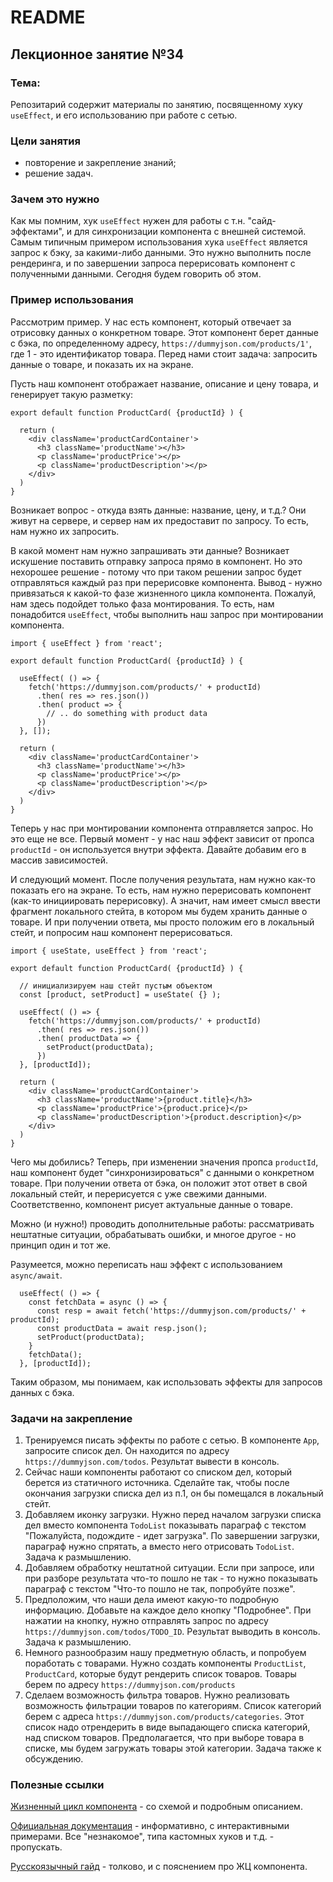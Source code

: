 # README

## Лекционное занятие №34

### Тема:

Репозитарий содержит материалы по занятию, посвященному хуку `useEffect`, и его использованию при работе с сетью.

### Цели занятия
- повторение и закрепление знаний;
- решение задач.

### Зачем это нужно
Как мы помним, хук `useEffect` нужен для работы с т.н. "сайд-эффектами", и для синхронизации компонента с внешней системой. Самым типичным примером использования хука `useEffect` является запрос к бэку, за какими-либо данными. Это нужно выполнить после рендеринга, и по завершении запроса перерисовать компонент с полученными данными. Сегодня будем говорить об этом.

### Пример использования
Рассмотрим пример. У нас есть компонент, который отвечает за отрисовку данных о конкретном товаре. Этот компонент берет данные с бэка, по определенному адресу, `https://dummyjson.com/products/1'`, где 1 - это идентификатор товара. Перед нами стоит задача: запросить данные о товаре, и показать их на экране.

Пусть наш компонент отображает название, описание и цену товара, и генерирует такую разметку:
```
export default function ProductCard( {productId} ) {

  return (
    <div className='productCardContainer'>
      <h3 className='productName'></h3>
      <p className='productPrice'></p>
      <p className='productDescription'></p>
    </div>
  )
}
```

Возникает вопрос - откуда взять данные: название, цену, и т.д.? Они живут на сервере, и сервер нам их предоставит по запросу. То есть, нам нужно их запросить.

В какой момент нам нужно запрашивать эти данные? Возникает искушение поставить отправку запроса прямо в компонент. Но это нехорошее решение - потому что при таком решении запрос будет отправляться каждый раз при перерисовке компонента. Вывод - нужно привязаться к какой-то фазе жизненного цикла компонента. Пожалуй, нам здесь подойдет только фаза монтирования. То есть, нам понадобится `useEffect`, чтобы выполнить наш запрос при монтировании компонента.

```
import { useEffect } from 'react';

export default function ProductCard( {productId} ) {

  useEffect( () => {
    fetch('https://dummyjson.com/products/' + productId)
      .then( res => res.json())
      .then( product => {
        // .. do something with product data
      })
  }, []);

  return (
    <div className='productCardContainer'>
      <h3 className='productName'></h3>
      <p className='productPrice'></p>
      <p className='productDescription'></p>
    </div>
  )
}
```

Теперь у нас при монтировании компонента отправляется запрос. Но это еще не все. Первый момент - у нас наш эффект зависит от пропса `productId` - он используется внутри эффекта. Давайте добавим его в массив зависимостей.

И следующий момент. После получения результата, нам нужно как-то показать его на экране. То есть, нам нужно перерисовать компонент (как-то инициировать перерисовку). А значит, нам имеет смысл ввести фрагмент локального стейта, в котором мы будем хранить данные о товаре. И при получении ответа, мы просто положим его в локальный стейт, и попросим наш компонент перерисоваться.

```
import { useState, useEffect } from 'react';

export default function ProductCard( {productId} ) {

  // инициализируем наш стейт пустым объектом
  const [product, setProduct] = useState( {} );

  useEffect( () => {
    fetch('https://dummyjson.com/products/' + productId)
      .then( res => res.json())
      .then( productData => {
        setProduct(productData);
      })
  }, [productId]);

  return (
    <div className='productCardContainer'>
      <h3 className='productName'>{product.title}</h3>
      <p className='productPrice'>{product.price}</p>
      <p className='productDescription'>{product.description}</p>
    </div>
  )
}
```

Чего мы добились? Теперь, при изменении значения пропса `productId`, наш компонент будет "синхронизироваться" с данными о конкретном товаре. При получении ответа от бэка, он положит этот ответ в свой локальный стейт, и перерисуется с уже свежими данными. Соответственно, компонент рисует актуальные данные о товаре.

Можно (и нужно!) проводить дополнительные работы: рассматривать нештатные ситуации, обрабатывать ошибки, и многое другое - но принцип один и тот же.

Разумеется, можно переписать наш эффект с использованием `async/await`.
```
  useEffect( () => {
    const fetchData = async () => {
      const resp = await fetch('https://dummyjson.com/products/' + productId);
      const productData = await resp.json();
      setProduct(productData);
    }
    fetchData();
  }, [productId]);
```

Таким образом, мы понимаем, как использовать эффекты для запросов данных с бэка.

### Задачи на закрепление
1. Тренируемся писать эффекты по работе с сетью. В компоненте `App`, запросите список дел. Он находится по адресу `https://dummyjson.com/todos`. Результат вывести в консоль.
2. Сейчас наши компоненты работают со списком дел, который берется из статичного источника. Сделайте так, чтобы после окончания загрузки списка дел из п.1, он бы помещался в локальный стейт.
3. Добавляем иконку загрузки. Нужно перед началом загрузки списка дел вместо компонента `TodoList` показывать параграф с текстом "Пожалуйста, подождите - идет загрузка". По завершении загрузки, параграф нужно спрятать, а вместо него отрисовать `TodoList`. Задача к размышлению.
4. Добавляем обработку нештатной ситуации. Если при запросе, или при разборе результата что-то пошло не так - то нужно показывать параграф с текстом "Что-то пошло не так, попробуйте позже".
5. Предположим, что наши дела имеют какую-то подробную информацию. Добавьте на каждое дело кнопку "Подробнее". При нажатии на кнопку, нужно отправлять запрос по адресу `https://dummyjson.com/todos/TODO_ID`. Результат выводить в консоль. Задача к размышлению.
6. Немного разнообразим нашу предметную область, и попробуем поработать с товарами. Нужно создать компоненты `ProductList`, `ProductCard`, которые будут рендерить список товаров. Товары берем по адресу `https://dummyjson.com/products`
7. Сделаем возможность фильтра товаров. Нужно реализовать возможность фильтрации товаров по категориям. Список категорий берем с адреса `https://dummyjson.com/products/categories`. Этот список надо отрендерить в виде выпадающего списка категорий, над списком товаров. Предполагается, что при выборе товара в списке, мы будем загружать товары этой категории. Задача также к обсуждению.


### Полезные ссылки
[Жизненный цикл компонента](https://javascript.plainenglish.io/react-lifecycle-methods-in-functional-components-db72e038bd2a) - со схемой и подробным описанием.

[Официальная документация](https://react.dev/reference/react/useEffect#connecting-to-an-external-system) - информативно, с интерактивными примерами. Все "незнакомое", типа кастомных хуков и т.д. - пропускать.

[Русскоязычный гайд](https://habr.com/ru/companies/rshb/articles/687364/) - толково, и с пояснением про ЖЦ компонента.
